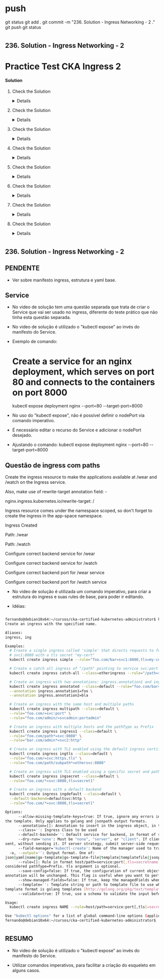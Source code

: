 
# ###################################################################################################################### 
# ###################################################################################################################### 
#  push

git status
git add .
git commit -m "236. Solution - Ingress Networking - 2 ."
git push
git status



# ###################################################################################################################### 
# ###################################################################################################################### 
##  236. Solution - Ingress Networking - 2

# Practice Test CKA Ingress 2

#### Solution 

  1. Check the Solution

     <details>

      ```
      OK
      ```
     </details>

  1. Check the Solution

     <details>

      ```
      kubectl create namespace ingress-nginx
      ```
     </details>

  1. Check the Solution

     <details>

      ```
      kubectl create configmap ingress-nginx-controller --namespace ingress-nginx
      ```
     </details>

  1. Check the Solution

     <details>

      ```
      kubectl create serviceaccount ingress-nginx --namespace ingress-nginx
      kubectl create serviceaccount ingress-nginx-admission --namespace ingress-nginx
      ```
     </details>

  1. Check the Solution

     <details>

      ```
      Ok

      kubectl get roles,rolebindings --namespace ingress-nginx
      ```
     </details>

  1. Check the Solution

     <details>

     Fix the issues

     ```
     vi /root/ingress-controller.yaml
     ```

     There is a `Deployment` and a `Service` in this file, There are issues with each.


     1. The `namespace` of the deployment is incorrect.
     1. indentation error at line 74 (use `:set nu` in vi to turn on line numbers)
     1. `name` of the service is incorrect
     1. `nodeport` on service is incorrect case. Should be `nodePort`

      ```yaml
      apiVersion: apps/v1
      kind: Deployment
      metadata:
        labels:
          app.kubernetes.io/component: controller
          app.kubernetes.io/instance: ingress-nginx
          app.kubernetes.io/managed-by: Helm
          app.kubernetes.io/name: ingress-nginx
          app.kubernetes.io/part-of: ingress-nginx
          app.kubernetes.io/version: 1.1.2
          helm.sh/chart: ingress-nginx-4.0.18
        name: ingress-nginx-controller
        namespace: ingress-nginx
      spec:
        minReadySeconds: 0
        revisionHistoryLimit: 10
        selector:
          matchLabels:
            app.kubernetes.io/component: controller
            app.kubernetes.io/instance: ingress-nginx
            app.kubernetes.io/name: ingress-nginx
        template:
          metadata:
            labels:
              app.kubernetes.io/component: controller
              app.kubernetes.io/instance: ingress-nginx
              app.kubernetes.io/name: ingress-nginx
          spec:
            containers:
            - args:
              - /nginx-ingress-controller
              - --publish-service=$(POD_NAMESPACE)/ingress-nginx-controller
              - --election-id=ingress-controller-leader
              - --watch-ingress-without-class=true
              - --default-backend-service=app-space/default-http-backend
              - --controller-class=k8s.io/ingress-nginx
              - --ingress-class=nginx
              - --configmap=$(POD_NAMESPACE)/ingress-nginx-controller
              - --validating-webhook=:8443
              - --validating-webhook-certificate=/usr/local/certificates/cert
              - --validating-webhook-key=/usr/local/certificates/key
              env:
              - name: POD_NAME
                valueFrom:
                  fieldRef:
                    fieldPath: metadata.name
              - name: POD_NAMESPACE
                valueFrom:
                  fieldRef:
                    fieldPath: metadata.namespace
              - name: LD_PRELOAD
                value: /usr/local/lib/libmimalloc.so
              image: registry.k8s.io/ingress-nginx/controller:v1.1.2@sha256:28b11ce69e57843de44e3db6413e98d09de0f6688e33d4bd384002a44f78405c
              imagePullPolicy: IfNotPresent
              lifecycle:
                preStop:
                  exec:
                    command:
                    - /wait-shutdown
              livenessProbe:
                failureThreshold: 5
                httpGet:
                  path: /healthz
                  port: 10254
                  scheme: HTTP
                initialDelaySeconds: 10
                periodSeconds: 10
                successThreshold: 1
                timeoutSeconds: 1
              name: controller
              ports:
              - name: http
                containerPort: 80
                protocol: TCP
              - containerPort: 443
                name: https
                protocol: TCP
              - containerPort: 8443
                name: webhook
                protocol: TCP
              readinessProbe:
                failureThreshold: 3
                httpGet:
                  path: /healthz
                  port: 10254
                  scheme: HTTP
                initialDelaySeconds: 10
                periodSeconds: 10
                successThreshold: 1
                timeoutSeconds: 1
              resources:
                requests:
                  cpu: 100m
                  memory: 90Mi
              securityContext:
                allowPrivilegeEscalation: true
                capabilities:
                  add:
                  - NET_BIND_SERVICE
                  drop:
                  - ALL
                runAsUser: 101
              volumeMounts:
              - mountPath: /usr/local/certificates/
                name: webhook-cert
                readOnly: true
            dnsPolicy: ClusterFirst
            nodeSelector:
              kubernetes.io/os: linux
            serviceAccountName: ingress-nginx
            terminationGracePeriodSeconds: 300
            volumes:
            - name: webhook-cert
              secret:
                secretName: ingress-nginx-admission

      ---

      apiVersion: v1
      kind: Service
      metadata:
        creationTimestamp: null
        labels:
          app.kubernetes.io/component: controller
          app.kubernetes.io/instance: ingress-nginx
          app.kubernetes.io/managed-by: Helm
          app.kubernetes.io/name: ingress-nginx
          app.kubernetes.io/part-of: ingress-nginx
          app.kubernetes.io/version: 1.1.2
          helm.sh/chart: ingress-nginx-4.0.18
        name: ingress-nginx-controller
        namespace: ingress-nginx
      spec:
        ports:
        - port: 80
          protocol: TCP
          targetPort: 80
          nodePort: 30080
        selector:
          app.kubernetes.io/component: controller
          app.kubernetes.io/instance: ingress-nginx
          app.kubernetes.io/name: ingress-nginx
        type: NodePort      
        ```
     </details>
  
  1. Check the Solution

     <details>

      ```yaml
      apiVersion: networking.k8s.io/v1
      kind: Ingress
      metadata:
        name: ingress-wear-watch
        namespace: app-space
        annotations:
          nginx.ingress.kubernetes.io/rewrite-target: /
          nginx.ingress.kubernetes.io/ssl-redirect: "false"
      spec:
        rules:
        - http:
            paths:
            - path: /wear
              pathType: Prefix
              backend:
                service:
                name: wear-service
                port: 
                  number: 8080
            - path: /watch
              pathType: Prefix
              backend:
                service:
                name: video-service
                port:
                  number: 8080
      ```
     </details>

  1. Check the Solution

     <details>

      Press the `Ingress` button above the terminal pane. 
      In the browser tab that opens, try appending `/wear` or `/watch` after `labs.kodekloud.com` in the browser address bar.

     </details>






# ###################################################################################################################### 
# ###################################################################################################################### 
##  236. Solution - Ingress Networking - 2


## PENDENTE
- Ver sobre manifesto ingress, estrutura e yaml base.






## Service

- No video de solução tem uma questão separada que trata de criar o Service que vai ser usado no ingress, diferente do teste prático que não tinha esta questão separada.

- No video de solução é utilizado o "kubectl expose" ao invés do manifesto do Service.

- Exemplo de comando:

  # Create a service for an nginx deployment, which serves on port 80 and connects to the containers on port 8000
  kubectl expose deployment nginx --port=80 --target-port=8000


- No uso do "kubectl expose", não é possível definir o nodePort via comando imperativo.
- É necessário editar o recurso do Service e adicionar o nodePort desejado.

- Ajustando o comando:
kubectl expose deployment nginx --port=80 --target-port=8000










## Questão de ingress com paths


Create the ingress resource to make the applications available at /wear and /watch on the Ingress service.

Also, make use of rewrite-target annotation field: -

nginx.ingress.kubernetes.io/rewrite-target: /


Ingress resource comes under the namespace scoped, so don't forget to create the ingress in the app-space namespace.

Ingress Created

Path: /wear

Path: /watch

Configure correct backend service for /wear

Configure correct backend service for /watch

Configure correct backend port for /wear service

Configure correct backend port for /watch service



- No video de solução é utilizada um comando imperativo, para criar a estrutura do ingress e suas rules de base, para poder ir editando.

- Idéias:

~~~~bash

fernando@debian10x64:~/cursos/cka-certified-kubernetes-administrator$ kubectl create ingress -h
Create an ingress with the specified name.

Aliases:
ingress, ing

Examples:
  # Create a single ingress called 'simple' that directs requests to foo.com/bar to svc
  # svc1:8080 with a tls secret "my-cert"
  kubectl create ingress simple --rule="foo.com/bar=svc1:8080,tls=my-cert"

  # Create a catch all ingress of "/path" pointing to service svc:port and Ingress Class as "otheringress"
  kubectl create ingress catch-all --class=otheringress --rule="/path=svc:port"

  # Create an ingress with two annotations: ingress.annotation1 and ingress.annotations2
  kubectl create ingress annotated --class=default --rule="foo.com/bar=svc:port" \
  --annotation ingress.annotation1=foo \
  --annotation ingress.annotation2=bla

  # Create an ingress with the same host and multiple paths
  kubectl create ingress multipath --class=default \
  --rule="foo.com/=svc:port" \
  --rule="foo.com/admin/=svcadmin:portadmin"

  # Create an ingress with multiple hosts and the pathType as Prefix
  kubectl create ingress ingress1 --class=default \
  --rule="foo.com/path*=svc:8080" \
  --rule="bar.com/admin*=svc2:http"

  # Create an ingress with TLS enabled using the default ingress certificate and different path types
  kubectl create ingress ingtls --class=default \
  --rule="foo.com/=svc:https,tls" \
  --rule="foo.com/path/subpath*=othersvc:8080"

  # Create an ingress with TLS enabled using a specific secret and pathType as Prefix
  kubectl create ingress ingsecret --class=default \
  --rule="foo.com/*=svc:8080,tls=secret1"

  # Create an ingress with a default backend
  kubectl create ingress ingdefault --class=default \
  --default-backend=defaultsvc:http \
  --rule="foo.com/*=svc:8080,tls=secret1"

Options:
      --allow-missing-template-keys=true: If true, ignore any errors in templates when a field or map key is missing in
the template. Only applies to golang and jsonpath output formats.
      --annotation=[]: Annotation to insert in the ingress object, in the format annotation=value
      --class='': Ingress Class to be used
      --default-backend='': Default service for backend, in format of svcname:port
      --dry-run='none': Must be "none", "server", or "client". If client strategy, only print the object that would be
sent, without sending it. If server strategy, submit server-side request without persisting the resource.
      --field-manager='kubectl-create': Name of the manager used to track field ownership.
  -o, --output='': Output format. One of:
json|yaml|name|go-template|go-template-file|template|templatefile|jsonpath|jsonpath-as-json|jsonpath-file.
      --rule=[]: Rule in format host/path=service:port[,tls=secretname]. Paths containing the leading character '*' are
considered pathType=Prefix. tls argument is optional.
      --save-config=false: If true, the configuration of current object will be saved in its annotation. Otherwise, the
annotation will be unchanged. This flag is useful when you want to perform kubectl apply on this object in the future.
      --show-managed-fields=false: If true, keep the managedFields when printing objects in JSON or YAML format.
      --template='': Template string or path to template file to use when -o=go-template, -o=go-template-file. The
template format is golang templates [http://golang.org/pkg/text/template/#pkg-overview].
      --validate=true: If true, use a schema to validate the input before sending it

Usage:
  kubectl create ingress NAME --rule=host/path=service:port[,tls[=secret]]  [options]

Use "kubectl options" for a list of global command-line options (applies to all commands).
fernando@debian10x64:~/cursos/cka-certified-kubernetes-administrator$

~~~~



# ###################################################################################################################### 
# ###################################################################################################################### 
## RESUMO

- No video de solução é utilizado o "kubectl expose" ao invés do manifesto do Service.

- Utilizar comandos imperativos, para facilitar a criação do esqueleto em alguns casos.